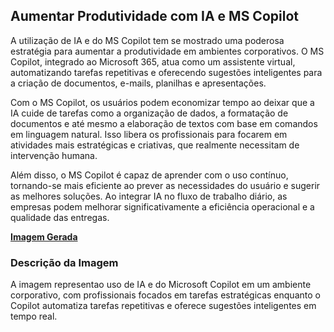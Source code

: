## Aumentar Produtividade com IA e MS Copilot
A utilização de IA e do MS Copilot tem se mostrado uma poderosa estratégia para aumentar a produtividade em ambientes corporativos. O MS Copilot, integrado ao Microsoft 365, atua como um assistente virtual, automatizando tarefas repetitivas e oferecendo sugestões inteligentes para a criação de documentos, e-mails, planilhas e apresentações.

Com o MS Copilot, os usuários podem economizar tempo ao deixar que a IA cuide de tarefas como a organização de dados, a formatação de documentos e até mesmo a elaboração de textos com base em comandos em linguagem natural. Isso libera os profissionais para focarem em atividades mais estratégicas e criativas, que realmente necessitam de intervenção humana.

Além disso, o MS Copilot é capaz de aprender com o uso contínuo, tornando-se mais eficiente ao prever as necessidades do usuário e sugerir as melhores soluções. Ao integrar IA no fluxo de trabalho diário, as empresas podem melhorar significativamente a eficiência operacional e a qualidade das entregas.

**[Imagem Gerada](/outputs/AumentarProdutividadecomIAeMSCopilot.png)**

### Descrição da Imagem
A imagem representao uso de IA e do Microsoft Copilot em um ambiente corporativo, com profissionais focados em tarefas estratégicas enquanto o Copilot automatiza tarefas repetitivas e oferece sugestões inteligentes em tempo real.
